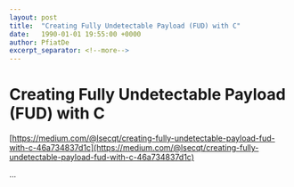 ```yaml
---
layout: post
title:  "Creating Fully Undetectable Payload (FUD) with C"
date:   1990-01-01 19:55:00 +0000
author: PfiatDe
excerpt_separator: <!--more-->
---
```


# Creating Fully Undetectable Payload (FUD) with C
[https://medium.com/@lsecqt/creating-fully-undetectable-payload-fud-with-c-46a734837d1c](https://medium.com/@lsecqt/creating-fully-undetectable-payload-fud-with-c-46a734837d1c)

...
<!--more-->
